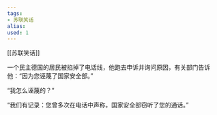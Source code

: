 ```yaml
---
tags: 
- 苏联笑话 
alias:
used: 1
---
```

[[苏联笑话]]

一个民主德国的居民被掐掉了电话线，他跑去申诉并询问原因，有关部门告诉他：“因为您诬蔑了国家安全部。”

“我怎么诬蔑的？”

“我们有记录：您曾多次在电话中声称，国家安全部窃听了您的通话。” 


